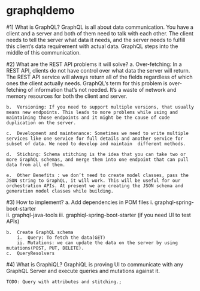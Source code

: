 # graphqldemo


#1)	What is GraphQL?
	GraphQL is all about data communication. You have a client and a server and both of them need to talk with each other. The client needs to tell the server what data it needs, and the server needs to fulfill this client’s data requirement with actual data. GraphQL steps into the middle of this communication.

#2)	What are the REST API problems it will solve? 
	a.	Over-fetching:  In a REST API, clients do not have control over what data the server will return. The REST API service will always return all of the fields regardless of which ones the client actually needs. GraphQL’s term for this problem is over-fetching of information that’s not needed. It’s a waste of network and memory resources for both the client and server.

	b.	Versioning: If you need to support multiple versions, that usually means new endpoints. This leads to more problems while using and maintaining those endpoints and it might be the cause of code duplication on the server.

	c.	Development and maintenance: Sometimes we need to write multiple services like one service for full details and another service for subset of data. We need to develop and maintain  different methods. 

	d.	Stiching: Schema stitching is the idea that you can take two or more GraphQL schemas, and merge them into one endpoint that can pull data from all of them. 

	e.	Other Benefits : we don’t need to create model classes, pass the JSON string to GraphQL, it will work. This will be useful for our orchestration APIs. At present we are creating the JSON schema and generation model classes while building. 

#3)	How to implement? 
	a.	Add dependencies in POM files
		i.	graphql-spring-boot-starter  
		ii.	graphql-java-tools
		iii.	graphiql-spring-boot-starter (if you need UI to test APIs)

	b.	Create GraphQL schema
		i.	Query: To fetch the data(GET)
		ii.	Mutations: we can update the data on the server by using mutations(POST, PUT, DELETE).
	c.	QueryResolvers


#4)	What is GraphiQL?
	GraphiQL is proving UI to communicate with any GraphQL Server and execute queries and mutations against it.

    TODO: Query with attributes and stitching.; 


